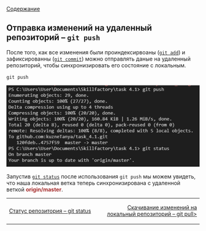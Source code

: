 [Содержание](./readme.md)

## Отправка изменений на удаленный репозиторий – `git push`

После того, как все изменения были проиндексирвоаны ([`git add`](./add.md)) и зафиксированны ([`git commit`](./commit.md)) можно отправлять даные на удаленный репозиторий, чтобы синхронизировать его состояние с локальным.

```
git push
```

![git push](./assets/push_status.PNG)

Запустив [`git status`](./status.md) после использования `git push` мы можем увидеть, что наша локальная ветка теперь синхронизирована с удаленной веткой <span style="color:#A52A2A">**origin/master**</span>.

<table width="100%">
<td width="50%">

[Статус репозитория – git status](./status.md)

</td>
<td>

<div style="text-align:right">

[Скачивание изменений на локальный репозиторий – git pull>](./pull.md)

</div>

</td>
</table>
